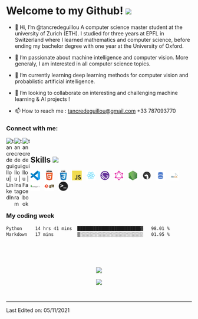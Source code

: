 <h1> Welcome to my Github! <img src = "https://raw.githubusercontent.com/MartinHeinz/MartinHeinz/master/wave.gif" width = 30px> </h1>
<p align='center'>
</p>

- 👋 Hi, I’m @tancredeguillou
    A computer science master student at the university of Zurich (ETH).
    I studied for three years at EPFL in Switzerland where I learned mathematics and computer science,
    before ending my bachelor degree with one year at the University of Oxford.
    
- 👀 I’m passionate about machine intelligence and computer vision.
    More generaly, I am interested in all computer science topics.

- 🌱 I’m currently learning deep learning methods for computer vision and probablistic artificial intelligence.

- 💞️ I’m looking to collaborate on interesting and challenging machine learning & AI projects !

- 📫 How to reach me :
    tancredeguillou@gmail.com
    +33 787093770

### Connect with me:

[<img align="left" alt="tancredeguillou| LinkedIn" width="22px" src="https://cdn.jsdelivr.net/npm/simple-icons@v3/icons/linkedin.svg" />][linkedin]
[<img align="left" alt="tancredeguillou | Instagram" width="22px" src="https://cdn.jsdelivr.net/npm/simple-icons@v3/icons/instagram.svg" />][instagram]
[<img align="left" alt="tancredeguillou | Facebook" width="22px" src="https://cdn.jsdelivr.net/npm/simple-icons@v3/icons/facebook.svg" />][facebook]

<br />

<h2> Skills <img src = "https://media2.giphy.com/media/QssGEmpkyEOhBCb7e1/giphy.gif?cid=ecf05e47a0n3gi1bfqntqmob8g9aid1oyj2wr3ds3mg700bl&rid=giphy.gif" width = 25px> </h2>

<img src="https://raw.githubusercontent.com/github/explore/80688e429a7d4ef2fca1e82350fe8e3517d3494d/topics/visual-studio-code/visual-studio-code.png" width="26px">&nbsp;&nbsp;
<img src="https://raw.githubusercontent.com/github/explore/80688e429a7d4ef2fca1e82350fe8e3517d3494d/topics/html/html.png" width="26px">&nbsp;&nbsp;
<img src="https://raw.githubusercontent.com/github/explore/80688e429a7d4ef2fca1e82350fe8e3517d3494d/topics/css/css.png" width="26px">&nbsp;&nbsp;
<img src="https://raw.githubusercontent.com/github/explore/80688e429a7d4ef2fca1e82350fe8e3517d3494d/topics/javascript/javascript.png" width="26px">&nbsp;&nbsp;
<img src="https://raw.githubusercontent.com/github/explore/80688e429a7d4ef2fca1e82350fe8e3517d3494d/topics/react/react.png" width="26px">&nbsp;&nbsp;
<img src="https://raw.githubusercontent.com/github/explore/e94815998e4e0713912fed477a1f346ec04c3da2/topics/gatsby/gatsby.png" width="26px">&nbsp;&nbsp;
<img src="https://raw.githubusercontent.com/github/explore/80688e429a7d4ef2fca1e82350fe8e3517d3494d/topics/graphql/graphql.png" width="26px">&nbsp;&nbsp;
<img src="https://raw.githubusercontent.com/github/explore/80688e429a7d4ef2fca1e82350fe8e3517d3494d/topics/nodejs/nodejs.png" width="26px">&nbsp;&nbsp;
<img src="https://raw.githubusercontent.com/github/explore/361e2821e2dea67711cde99c9c40ed357061cf27/topics/deno/deno.png" width="26px">&nbsp;&nbsp;
<img src="https://raw.githubusercontent.com/github/explore/80688e429a7d4ef2fca1e82350fe8e3517d3494d/topics/sql/sql.png" width="26px">&nbsp;&nbsp;
<img src="https://raw.githubusercontent.com/github/explore/80688e429a7d4ef2fca1e82350fe8e3517d3494d/topics/mysql/mysql.png" width="26px">&nbsp;&nbsp;
<img src="https://raw.githubusercontent.com/github/explore/80688e429a7d4ef2fca1e82350fe8e3517d3494d/topics/mongodb/mongodb.png" width="26px">&nbsp;&nbsp;
<img src="https://raw.githubusercontent.com/github/explore/80688e429a7d4ef2fca1e82350fe8e3517d3494d/topics/git/git.png" width="26px">&nbsp;&nbsp;
<img src="https://raw.githubusercontent.com/github/explore/80688e429a7d4ef2fca1e82350fe8e3517d3494d/topics/terminal/terminal.png" width="26px">&nbsp;&nbsp;

<br />

### My coding week
<!--START_SECTION:waka-->
```text
Python     14 hrs 41 mins  ████████████████████████▓   98.01 % 
Markdown   17 mins         ▒░░░░░░░░░░░░░░░░░░░░░░░░   01.95 % 
```
<!--END_SECTION:waka-->

<br />
<br />
    <br>

<div align = "center">
    <p><img align="center" src="https://github-readme-streak-stats.herokuapp.com/?user=tancredeguillou&theme=tokyonight" /></p>
    <p><img align="center" src="https://github-readme-stats.vercel.app/api/top-langs/?username=tancredeguillou&hide=processing, assembly, makefile, shell, php, css, html, dockerfile&theme=tokyonight" /></p>
</div>

<br>

------

Last Edited on: 05/11/2021

[facebook]: https://www.facebook.com/tancrede.guillou
[instagram]: https://instagram.com/tancredeguillou
[linkedin]: https://linkedin.com/in/tancrede-guillou

<!---
tancredeguillou/tancredeguillou is a ✨ special ✨ repository because its `README.md` (this file) appears on your GitHub profile.
You can click the Preview link to take a look at your changes.
--->
